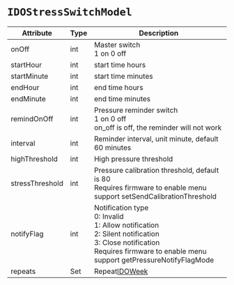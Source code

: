 # `IDOStressSwitchModel`

| Attribute       | Type         | Description                                                  |
| --------------- | ------------ | ------------------------------------------------------------ |
| onOff           | int          | Master switch <br/>1 on 0 off                                |
| startHour       | int          | start time hours                                             |
| startMinute     | int          | start time minutes                                           |
| endHour         | int          | end time hours                                               |
| endMinute       | int          | end time minutes                                             |
| remindOnOff     | int          | Pressure reminder switch <br/>1 on 0 off<br/>on_off is off, the reminder will not work |
| interval        | int          | Reminder interval, unit minute, default 60 minutes           |
| highThreshold   | int          | High pressure threshold                                      |
| stressThreshold | int          | Pressure calibration threshold, default is 80 <br/>Requires firmware to enable menu support setSendCalibrationThreshold |
| notifyFlag      | int          | Notification type <br/>0: Invalid <br/>1: Allow notification<br/>2: Silent notification<br/>3: Close notification <br/>Requires firmware to enable menu support getPressureNotifyFlagMode |
| repeats         | Set<IDOWeek> | Repeat[IDOWeek](../enum/IDOWeek.md)                          |
